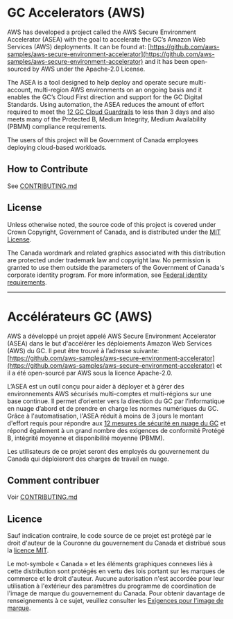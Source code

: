 # GC Accelerators (AWS)

AWS has developed a project called the AWS Secure Environment Accelerator (ASEA) with the goal to accelerate the GC’s Amazon Web Services (AWS) deployments. It can be found at: [https://github.com/aws-samples/aws-secure-environment-accelerator](https://github.com/aws-samples/aws-secure-environment-accelerator) and it has been open-sourced by AWS under the Apache-2.0 License.

The ASEA is a tool designed to help deploy and operate secure multi-account, multi-region AWS environments on an ongoing basis and it enables the GC’s Cloud First direction and support for the GC Digital Standards. Using automation, the ASEA reduces the amount of effort required to meet the [12 GC Cloud Guardrails](https://github.com/canada-ca/cloud-guardrails) to less than 3 days and also meets many of the Protected B, Medium Integrity, Medium Availability (PBMM) compliance requirements.

The users of this project will be Government of Canada employees deploying cloud-based workloads.

## How to Contribute

See [CONTRIBUTING.md](CONTRIBUTING.md)

## License

Unless otherwise noted, the source code of this project is covered under Crown Copyright, Government of Canada, and is distributed under the [MIT License](LICENSE).

The Canada wordmark and related graphics associated with this distribution are protected under trademark law and copyright law. No permission is granted to use them outside the parameters of the Government of Canada's corporate identity program. For more information, see [Federal identity requirements](https://www.canada.ca/en/treasury-board-secretariat/topics/government-communications/federal-identity-requirements.html).

______________________

# Accélérateurs GC (AWS)

AWS a développé un projet appelé AWS Secure Environment Accelerator (ASEA) dans le but d'accélérer les déploiements Amazon Web Services (AWS) du GC. Il peut être trouvé à l’adresse suivante: [https://github.com/aws-samples/aws-secure-environment-accelerator](https://github.com/aws-samples/aws-secure-environment-accelerator) et il a été open-sourcé par AWS sous la licence Apache-2.0.

L’ASEA est un outil conçu pour aider à déployer et à gérer des environnements AWS sécurisés multi-comptes et multi-régions sur une base continue. Il permet d’orienter vers la direction du GC par l’informatique en nuage d’abord et de prendre en charge les normes numériques du GC. Grâce à l'automatisation, l'ASEA réduit à moins de 3 jours le montant d'effort requis pour répondre aux [12 mesures de sécurité en nuage du GC](https://github.com/canada-ca/cloud-guardrails) et répond également à un grand nombre des exigences de conformité Protégé B, intégrité moyenne et disponibilité moyenne (PBMM).

Les utilisateurs de ce projet seront des employés du gouvernement du Canada qui déploieront des charges de travail en nuage.

## Comment contribuer

Voir [CONTRIBUTING.md](CONTRIBUTING.md)

## Licence

Sauf indication contraire, le code source de ce projet est protégé par le droit d'auteur de la Couronne du gouvernement du Canada et distribué sous la [licence MIT](LICENSE).

Le mot-symbole « Canada » et les éléments graphiques connexes liés à cette distribution sont protégés en vertu des lois portant sur les marques de commerce et le droit d'auteur. Aucune autorisation n'est accordée pour leur utilisation à l'extérieur des paramètres du programme de coordination de l'image de marque du gouvernement du Canada. Pour obtenir davantage de renseignements à ce sujet, veuillez consulter les [Exigences pour l'image de marque](https://www.canada.ca/fr/secretariat-conseil-tresor/sujets/communications-gouvernementales/exigences-image-marque.html).